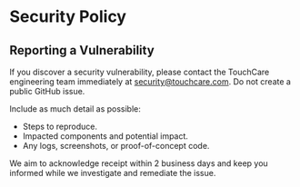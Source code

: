# Security Policy

## Reporting a Vulnerability

If you discover a security vulnerability, please contact the TouchCare engineering team immediately at security@touchcare.com. Do not create a public GitHub issue.

Include as much detail as possible:

- Steps to reproduce.
- Impacted components and potential impact.
- Any logs, screenshots, or proof-of-concept code.

We aim to acknowledge receipt within 2 business days and keep you informed while we investigate and remediate the issue.
